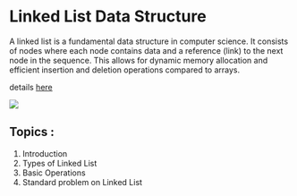 # Linked List Data Structure 
A linked list is a fundamental data structure in computer science. It consists of nodes where each node contains data and a reference (link) to the next node in the sequence. This allows for dynamic memory allocation and efficient insertion and deletion operations compared to arrays.

details [here](https://www.geeksforgeeks.org/data-structures/linked-list) 

![](https://media.geeksforgeeks.org/wp-content/cdn-uploads/20230726162542/Linked-List-Data-Structure.png)

## Topics :
1. Introduction 
2. Types of Linked List
3. Basic Operations
4. Standard problem on Linked List

